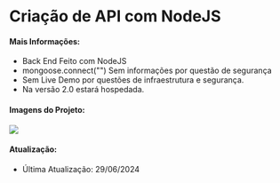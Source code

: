 <h1>Criação de API com NodeJS</h1>

<h4>Mais Informações:</h4>
<ul>
  <li>Back End Feito com NodeJS</li>
  <li>mongoose.connect("") Sem informações por questão de segurança</li>
  <li>Sem Live Demo por questões de infraestrutura e segurança.</li>
  <li>Na versão 2.0 estará hospedada.</li>
</ul>

<h4>Imagens do Projeto:</h4>
<img src="https://uploaddeimagens.com.br/images/004/806/390/full/thumbnail.png?1719673294"/>

<h4>Atualização:</h4>
<ul>
  <li>Última Atualização: 29/06/2024</li>
</ul>
